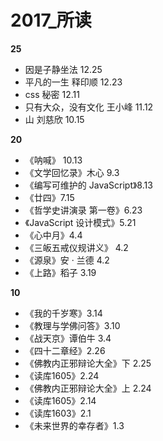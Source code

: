 # 2017_所读


**25**
- 因是子静坐法 12.25
- 平凡的一生 释印顺 12.23
- css 秘密 12.11
- 只有大众，没有文化 王小峰 11.12
- 山 刘慈欣 10.15


**20**
- 《呐喊》 10.13
- 《文学回忆录》木心 9.3
- 《编写可维护的 JavaScript》8.13
- 《廿四》7.15
- 《哲学史讲演录 第一卷》6.23
- 《JavaScript 设计模式》5.21
- 《心中月》4.4
- 《三皈五戒仪规讲义》 4.2
- 《源泉》安 · 兰德 4.2
- 《上路》稻子 3.19


**10**
- 《我的千岁寒》3.14
- 《教理与学佛问答》3.10
- 《战天京》谭伯牛 3.4
- 《四十二章经》2.26
- 《佛教内正邪辩论大全》下 2.25
- 《读库1605》2.24
- 《佛教内正邪辩论大全》上 2.24
- 《读库1605》2.14
- 《读库1603》2.1
- 《未来世界的幸存者》1.3
